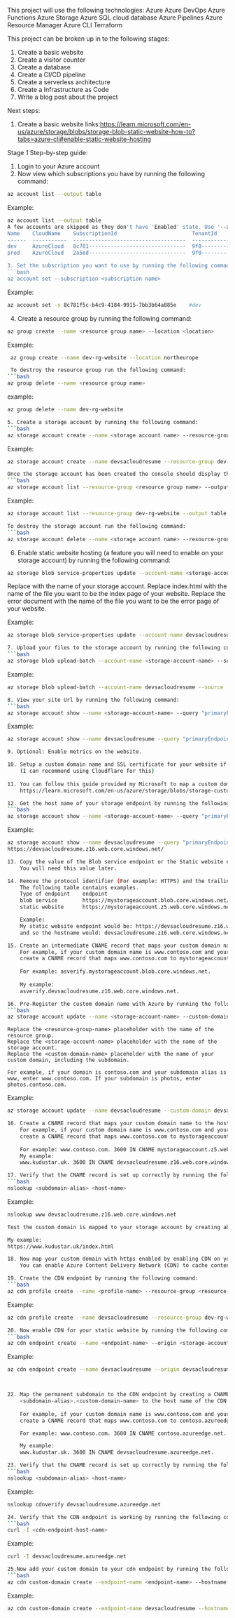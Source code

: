 This project will use the following technologies:
Azure
Azure DevOps
Azure Functions
Azure Storage
Azure SQL cloud database
Azure Pipelines
Azure Resource Manager
Azure CLI
Terraform

This project can be broken up in to the following stages:
1. Create a basic website
2. Create a visitor counter
3. Create a database
4. Create a CI/CD pipeline
5. Create a serverless architecture
6. Create a Infrastructure as Code
7. Write a blog post about the project

Next steps:
1. Create a basic website
links:https://learn.microsoft.com/en-us/azure/storage/blobs/storage-blob-static-website-how-to?tabs=azure-cli#enable-static-website-hosting

Stage 1 Step-by-step guide:
1. Login to your Azure account
2. Now view which subscriptions you have by running the following command:
```bash
az account list --output table
```
Example:
```bash
az account list --output table
A few accounts are skipped as they don't have 'Enabled' state. Use '--all' to display them.
Name    CloudName    SubscriptionId                        TenantId                              State    IsDefault
------  -----------  ------------------------------------  ------------------------------------  -------  -----------
dev     AzureCloud   8c781-------------------------------  9f0------------------------------  Enabled  True
prod    AzureCloud   2a5ed-------------------------------  9f0------------------------------  Enabled  False

3. Set the subscription you want to use by running the following command:
```bash
az account set --subscription <subscription name>
```
Example:
```bash
az account set -s 8c781f5c-b4c9-4184-9915-7bb3b64a885e    #dev
```

4. Create a resource group by running the following command:
```bash
az group create --name <resource group name> --location <location>
```
Example:
```bash
 az group create --name dev-rg-website --location northeurope

 To destroy the resource group run the following command:
```bash
az group delete --name <resource group name>
```
example:
```bash
az group delete --name dev-rg-website

5. Create a storage account by running the following command:
```bash
az storage account create --name <storage account name> --resource-group <resource group name> --location <location> --sku Standard_LRS
```
Example:
```bash
az storage account create --name devsacloudresume --resource-group dev-rg-website --location northeurope --sku Standard_LRS

Once the storage account has been created the console should display the output file of the account with all account details, alternatively, you can view the storage account by running the following command:
```bash
az storage account list --resource-group <resource group name> --output table
```
Example:
```bash
az storage account list --resource-group dev-rg-website --output table

To destroy the storage account run the following command:
```bash
az storage account delete --name <storage account name> --resource-group <resource group name>
```
6. Enable static website hosting (a feature you will need to enable on your storage account) 
    by running the following command:
```bash
az storage blob service-properties update --account-name <storage-account-name> --static-website --404-document <error-document-name> --index-document <index-document-name>
```
Replace <storage-account-name> with the name of your storage account.
Replace index.html with the name of the file you want to be the index page of your website.
Replace the error document with the name of the file you want to be the error page of your website.

Example:
```bash
az storage blob service-properties update --account-name devsacloudresume --static-website --404-document error.html --index-document index.html

7. Upload your files to the storage account by running the following command:
```bash
az storage blob upload-batch --account-name <storage-account-name> --source <source-folder> --destination <destination-folder>
```
Example:
```bash
az storage blob upload-batch --account-name devsacloudresume --source . --destination '$web'

8. View your site Url by running the following command:
```bash
az storage account show --name <storage-account-name> --query "primaryEndpoints.web" --output tsv
```
Example:
```bash
az storage account show --name devsacloudresume --query "primaryEndpoints.web" --output tsv

9. Optional: Enable metrics on the website.

10. Setup a custom domain name and SSL certificate for your website if you have not already done so. 
    (I can recommend using Cloudflare for this)
    
11. You can follow this guide provided my Microsoft to map a custom domain name to your Azure Storage account:
    https://learn.microsoft.com/en-us/azure/storage/blobs/storage-custom-domain-name?tabs=azure-portal

12. Get the host name of your storage endpoint by running the following command:
```bash
az storage account show --name <storage-account-name> --query "primaryEndpoints.web" --output tsv
```
Example:
```bash
az storage account show --name devsacloudresume --query "primaryEndpoints.web" --output tsv
https://devsacloudresume.z16.web.core.windows.net/

13. Copy the value of the Blob service endpoint or the Static website endpoint to a text file. 
    You will need this value later.

14. Remove the protocol identifier (For example: HTTPS) and the trailing slash from that string. 
    The following table contains examples.
    Type of endpoint	endpoint	                                       host name
    blob service	    https://mystorageaccount.blob.core.windows.net/    mystorageaccount.blob.core.windows.net
    static website	    https://mystorageaccount.z5.web.core.windows.net/  mystorageaccount.z5.web.core.windows.net

    Example:
    My static website endpoint would be: https://devsacloudresume.z16.web.core.windows.net/
    and so the hostname would: devsacloudresume.z16.web.core.windows.net

15. Create an intermediate CNAME record that maps your custom domain name to the host name of your storage endpoint. 
    For example, if your custom domain name is www.contoso.com and your host name is mystorageaccount.z5.web.core.windows.net, 
    create a CNAME record that maps www.contoso.com to mystorageaccount.z5.web.core.windows.net.
    
    For example: asverify.mystorageaccount.blob.core.windows.net.
    
    My example:
    asverify.devsacloudresume.z16.web.core.windows.net.

16. Pre-Register the custom domain name with Azure by running the following command:
```bash
az storage account update --name <storage-account-name> --custom-domain <host-name> --use-subdomain true
```
    Replace the <resource-group-name> placeholder with the name of the resource group.
    Replace the <storage-account-name> placeholder with the name of the storage account.
    Replace the <custom-domain-name> placeholder with the name of your custom domain, including the subdomain.
    
    For example, if your domain is contoso.com and your subdomain alias is www, enter www.contoso.com. If your subdomain is photos, enter photos.contoso.com.

Example:
```bash
az storage account update --name devsacloudresume --custom-domain devsacloudresume.azureedge.net --use-subdomain true

16. Create a CNAME record that maps your custom domain name to the host name of your storage endpoint. 
    For example, if your custom domain name is www.contoso.com and your host name is mystorageaccount.z5.web.core.windows.net, 
    create a CNAME record that maps www.contoso.com to mystorageaccount.z5.web.core.windows.net.
    
    For example: www.contoso.com. 3600 IN CNAME mystorageaccount.z5.web.core.windows.net.
    My example:
    www.kudustar.uk. 3600 IN CNAME devsacloudresume.z16.web.core.windows.net.

17. Verify that the CNAME record is set up correctly by running the following command:
```bash
nslookup <subdomain-alias> <host-name>
```
Example:
```bash
nslookup www devsacloudresume.z16.web.core.windows.net

Test the custom domain is mapped to your storage account by creating ablob in your storage account and then navigating to the blob using your custom domain name ina browser. For example, if your custom domain name is www.contoso.com, navigate to https://www.contoso.com/blob-name.

My example:
https://www.kudustar.uk/index.html

18. Now map your custom domain with https enabled by enabling CDN on your web front end
    You can enable Azure Content Delivery Network (CDN) to cache content from a static website that is hosted in an Azure storage account. You can use Azure CDN to configure the custom domain endpoint for your static website, provision custom TLS/SSL certificates, and configure custom rewrite rules. Configuring Azure CDN results in additional charges, but provides consistent low latencies to your website from anywhere in the world. Azure CDN also provides TLS encryption with your own certificate.

19. Create the CDN endpoint by running the following command:
```bash
az cdn profile create --name <profile-name> --resource-group <resource-group-name> --sku Standard_Microsoft
````
Example:
```bash
az cdn profile create --name devsacloudresume --resource-group dev-rg-website --sku Standard_Microsoft

20. Now enable CDN for your static website by running the following command:
```bash
az cdn endpoint create --name <endpoint-name> --origin <storage-account-name>.z5.web.core.windows.net --profile-name <profile-name> --resource-group <resource-group-name> --origin-host-header <storage-account-name>.z5.web.core.windows.net --enable-compression --enable-http2 --query "hostName" --output tsv
```
Example:
```bash
az cdn endpoint create --name devsacloudresume --origin devsacloudresume.z16.web.core.windows.net --profile-name devsacloudresume --resource-group dev-rg-website --origin-host-header devsacloudresume.z16.web.core.windows.net --enable-compression --query "hostName" --output tsv



22. Map the permanent subdomain to the CDN endpoint by creating a CNAME record that maps 
    <subdomain-alias>.<custom-domain-name> to the host name of the CDN endpoint. 
    
    For example, if your custom domain name is www.contoso.com and your CDN endpoint host name is contoso.azureedge.net, 
    create a CNAME record that maps www.contoso.com to contoso.azureedge.net.

    For example: www.contoso.com. 3600 IN CNAME contoso.azureedge.net.

    My example:
    www.kudustar.uk. 3600 IN CNAME devsacloudresume.azureedge.net.

23. Verify that the CNAME record is set up correctly by running the following command:
```bash
nslookup <subdomain-alias> <host-name>
```
Example:
```bash
nslookup cdnverify devsacloudresume.azureedge.net

24. Verify that the CDN endpoint is working by running the following command:
```bash
curl -I <cdn-endpoint-host-name>
```
Example:
```bash
curl -I devsacloudresume.azureedge.net

25.Now add your custom domain to your cdn endpoint by running the following command:
```bash
az cdn custom-domain create --endpoint-name <endpoint-name> --hostname <custom-domain-name> --name <custom-domain-name> --profile-name <profile-name> --resource-group <resource-group-name>
```
Example:
```bash
az cdn custom-domain create --endpoint-name devsacloudresume --hostname www.kudustar.uk --name www-kudustar-uk --profile-name devsacloudresume --resource-group dev-rg-website





